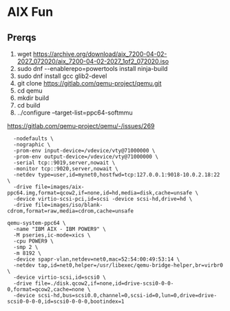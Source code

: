 # AIX Fun

## Prerqs

1. wget https://archive.org/download/aix_7200-04-02-2027_072020/aix_7200-04-02-2027_1of2_072020.iso
2. sudo dnf --enablerepo=powertools install ninja-build
3. sudo dnf install gcc glib2-devel
4. git clone https://gitlab.com/qemu-project/qemu.git
5. cd qemu  
6. mkdir build 
7. cd build
8. ../configure –target-list=ppc64-softmmu



https://gitlab.com/qemu-project/qemu/-/issues/269

```
  -nodefaults \
  -nographic \
  -prom-env input-device=/vdevice/vty@71000000 \
  -prom-env output-device=/vdevice/vty@71000000 \
  -serial tcp::9019,server,nowait \
  -monitor tcp::9020,server,nowait \
  -netdev type=user,id=mynet0,hostfwd=tcp:127.0.0.1:9018-10.0.2.18:22 \
  -drive file=images/aix-ppc64.img,format=qcow2,if=none,id=hd,media=disk,cache=unsafe \
  -device virtio-scsi-pci,id=scsi -device scsi-hd,drive=hd \
  -drive file=images/iso/blank-cdrom,format=raw,media=cdrom,cache=unsafe

qemu-system-ppc64 \
  -name "IBM AIX - IBM POWER9" \
  -M pseries,ic-mode=xics \
  -cpu POWER9 \
  -smp 2 \
  -m 8192 \
  -device spapr-vlan,netdev=net0,mac=52:54:00:49:53:14 \
  -netdev tap,id=net0,helper=/usr/libexec/qemu-bridge-helper,br=virbr0 \
  -device virtio-scsi,id=scsi0 \
  -drive file=./disk.qcow2,if=none,id=drive-scsi0-0-0-0,format=qcow2,cache=none \
  -device scsi-hd,bus=scsi0.0,channel=0,scsi-id=0,lun=0,drive=drive-scsi0-0-0-0,id=scsi0-0-0-0,bootindex=1
```
